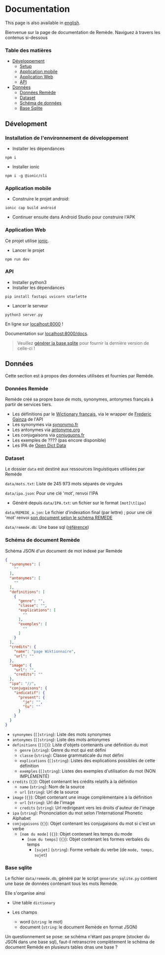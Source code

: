 
# Documentation

This page is also available in [english](/EN). 

Bienvenue sur la page de documentation de Remède. Naviguez à travers les contenus si-dessous

### Table des matières

- [Développement](#dévelopment)
  - [Setup](#installation-de-lenvironnement-de-développement) 
  - [Application mobile](#application-mobile) 
  - [Application Web](#application-web) 
  - [API](#api) 
- [Données](#données) 
  - [Données Remède](#données-remède) 
  - [Dataset](#dataset) 
  - [Schéma de données](#schéma-de-document-remède) 
  - [Base Sqlite](#base-sqlite) 

## Dévelopment

### Installation de l'environnement de développement
- Installer les dépendances
```shell
npm i
```
- Installer ionic
```shell
npm i -g @ionic/cli
```

### Application mobile

- Construire le projet android:
```shell
ionic cap build android
```
- Continuer ensuite dans Android Studio pour construire l'APK

### Application Web

Ce projet utilise [ionic](https://ionicframework.com/docs).

- Lancer le projet
```shell
npm run dev
```


### API

- Installer python3
- Installer les dépendances
```shell
pip install fastapi uvicorn starlette
```
- Lancer le serveur
```shell
python3 server.py
```
En ligne sur [localhost:8000](http:/localhost:8000) !

Documentation sur [localhost:8000/docs](http:/localhost:8000/docs).

> Veuillez [générer la base sqlite](#base-sqlite) pour fournir la dernière version de celle-ci !

## Données

Cette section est à propos des données utilisées et fournies par Remède.

### Données Remède
Remède créé sa propre base de mots, synonymes, antonymes français à partir de services tiers.

- Les définitions par le [Wictionary français](https://fr.wiktionary.org/wiki/Wiktionnaire:Page_d%E2%80%99accueil), via le wrapper de [Frederic Gainza](https://api-definition.fgainza.fr/) de l'API
- Les synonymes via [synonymo.fr](http://www.synonymo.fr)
- Les antonymes via [antonyme.org](http://www.antonyme.org)
- Les conjugaisons via [conjuguons.fr](http://www.conjuguons.fr)
- Les exemples de ???? (pas encore disponible)
- Les IPA de [Open Dict Data](https://github.com/open-dict-data/ipa-dict)

### Dataset

Le dossier `data` est destiné aux ressources linguistiques utilisées par Remède

`data/mots.txt`: Liste de 245 973 mots séparés de virgules

`data/ipa.json`: Pour une clé 'mot', renvoi l'IPA
- Généré depuis `data/IPA.txt`: un fichier sur le format `[mot]\t[ipa]`

`data/REMEDE_a.jon`: Le fichier d'indexation final (par lettre) ; pour une clé 'mot' renvoi [son document selon le schéma REMEDE](#schéma-de-document-remède)

`data/remede.db`: Une base sql ([référence](#base-sqlite))

### Schéma de document Remède
Schéma JSON d'un document de mot indexé par Remède

```json
{
  "synonymes": [
    ""
  ],
  "antonymes": [
    ""
  ],
  "definitions": [
    {
      "genre": "",
      "classe": "",
      "explications": [
        ""
      ],
      "exemples": [
        ""
      ]
    }
  ],
  "credits": {
    "name": "page Wiktionnaire",
    "url": ""
  },
  "image": {
    "url": "",
    "credits": ""
  },
  "ipa": "//",
  "conjugaisons": {
    "indicatif": {
      "present": {
        "je": "",
        "tu": ""
      }
    }
  }
}
```

- `synonymes` (`[]string`): Liste des mots synonymes
- `antonymes` (`[]string`): Liste des mots antonymes
- `definitions` (`[]{}`): Liste d'objets contenants une définition du mot
    - `genre` (`string`): Genre du mot qui est défini
    - `classe` (`string`): Classe grammaticale du mot défini
    - `explications` (`[]string`): Listes des explications possibles de cette définition
    - `exemples` (`[]string`): Listes des exemples d'utilisation du mot (NON IMPLÉMENTÉ)
- `credits` (`{}`): Objet contenant les crédits relatifs à la définition
    - `name` (`string`): Nom de la source
    - `url` (`string`): Url de la source
- `image` (`{}`): Objet contenant une image complémentaire à la définition
    - `url` (`string`): Url de l'image
    - `credits` (`string`): Url redirigeant vers les droits d'auteur de l'image
- `ipa` (`string`): Prononciation du mot selon l'International Phonetic Alphabet
- `conjugaisons` (`{}`): Objet contenant les conjugaisons du mot si c'est un verbe
    - `[nom du mode]` (`{}`): Objet contenant les temps du mode
        - `[nom du temps]` (`{}`): Objet contenant les formes verbales du temps
            - `[sujet]` (`string`): Forme verbale du verbe (de `mode, temps, sujet`)

### Base sqlite

Le fichier `data/remede.db`, généré par le script `generate_sqlite.py` contient une base de données contenant tous les mots Remède.

Elle s'organise ainsi
- Une table `dictionary`

- Les champs
    - word (`string`: le mot)
    - document (`string`: le document Remède en format JSON)

Un questionnement se pose: se schéma n'étant pas propre (stocker du JSON dans une base sql), faut-il retranscrire complètement le schéma de document Remède en plusieurs tables dnas une base ?
